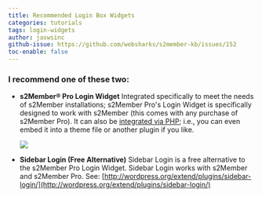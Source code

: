 ```yaml
---
title: Recommended Login Box Widgets
categories: tutorials
tags: login-widgets
author: jaswsinc
github-issue: https://github.com/websharks/s2member-kb/issues/152
toc-enable: false
---
```


### I recommend one of these two:

<div class="li-margins"></div>

- **s2Member® Pro Login Widget**
  Integrated specifically to meet the needs of s2Member installations; s2Member Pro's Login Widget is specifically designed to work with s2Member (this comes with any purchase of s2Member Pro). It can also be [integrated via PHP](http://www.s2member.com/codex/stable/s2member/api_functions/package-functions/#src_doc_s2member_pro_login_widget()); i.e., you can even embed it into a theme file or another plugin if you like.

  [![](http://cdn.websharks-inc.com/s2member/uploads/pro-screen-pro-login-widget.jpg)](http://cdn.websharks-inc.com/s2member/uploads/pro-screen-pro-login-widget.jpg)
- **Sidebar Login (Free Alternative)**
  Sidebar Login is a free alternative to the s2Member Pro Login Widget. Sidebar Login works with s2Member and s2Member Pro. See: [http://wordpress.org/extend/plugins/sidebar-login/](http://wordpress.org/extend/plugins/sidebar-login/)
